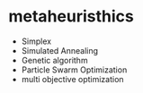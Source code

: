 # metaheuristhics

- Simplex
- Simulated Annealing
- Genetic algorithm
- Particle Swarm Optimization
- multi objective optimization



